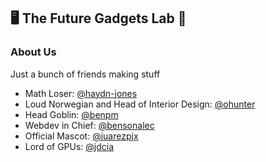 ## 🖥️ The Future Gadgets Lab 📡 

### About Us
Just a bunch of friends making stuff

- Math Loser: [@haydn-jones](https://github.com/haydn-jones)
- Loud Norwegian and Head of Interior Design: [@ohunter](https://github.com/ohunter)
- Head Goblin: [@benpm](https://github.com/benpm)
- Webdev in Chief: [@bensonalec](https://github.com/bensonalec)
- Official Mascot: [@juarezpjx](https://github.com/juarezpjx)
- Lord of GPUs: [@jdcia](https://github.com/jdcia)

